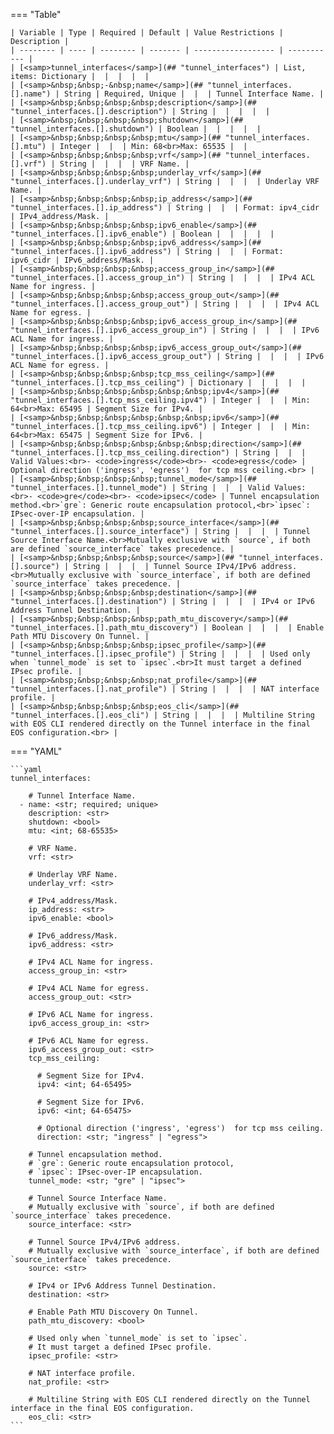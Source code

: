 <!--
  ~ Copyright (c) 2025 Arista Networks, Inc.
  ~ Use of this source code is governed by the Apache License 2.0
  ~ that can be found in the LICENSE file.
  -->
=== "Table"

    | Variable | Type | Required | Default | Value Restrictions | Description |
    | -------- | ---- | -------- | ------- | ------------------ | ----------- |
    | [<samp>tunnel_interfaces</samp>](## "tunnel_interfaces") | List, items: Dictionary |  |  |  |  |
    | [<samp>&nbsp;&nbsp;-&nbsp;name</samp>](## "tunnel_interfaces.[].name") | String | Required, Unique |  |  | Tunnel Interface Name. |
    | [<samp>&nbsp;&nbsp;&nbsp;&nbsp;description</samp>](## "tunnel_interfaces.[].description") | String |  |  |  |  |
    | [<samp>&nbsp;&nbsp;&nbsp;&nbsp;shutdown</samp>](## "tunnel_interfaces.[].shutdown") | Boolean |  |  |  |  |
    | [<samp>&nbsp;&nbsp;&nbsp;&nbsp;mtu</samp>](## "tunnel_interfaces.[].mtu") | Integer |  |  | Min: 68<br>Max: 65535 |  |
    | [<samp>&nbsp;&nbsp;&nbsp;&nbsp;vrf</samp>](## "tunnel_interfaces.[].vrf") | String |  |  |  | VRF Name. |
    | [<samp>&nbsp;&nbsp;&nbsp;&nbsp;underlay_vrf</samp>](## "tunnel_interfaces.[].underlay_vrf") | String |  |  |  | Underlay VRF Name. |
    | [<samp>&nbsp;&nbsp;&nbsp;&nbsp;ip_address</samp>](## "tunnel_interfaces.[].ip_address") | String |  |  | Format: ipv4_cidr | IPv4_address/Mask. |
    | [<samp>&nbsp;&nbsp;&nbsp;&nbsp;ipv6_enable</samp>](## "tunnel_interfaces.[].ipv6_enable") | Boolean |  |  |  |  |
    | [<samp>&nbsp;&nbsp;&nbsp;&nbsp;ipv6_address</samp>](## "tunnel_interfaces.[].ipv6_address") | String |  |  | Format: ipv6_cidr | IPv6_address/Mask. |
    | [<samp>&nbsp;&nbsp;&nbsp;&nbsp;access_group_in</samp>](## "tunnel_interfaces.[].access_group_in") | String |  |  |  | IPv4 ACL Name for ingress. |
    | [<samp>&nbsp;&nbsp;&nbsp;&nbsp;access_group_out</samp>](## "tunnel_interfaces.[].access_group_out") | String |  |  |  | IPv4 ACL Name for egress. |
    | [<samp>&nbsp;&nbsp;&nbsp;&nbsp;ipv6_access_group_in</samp>](## "tunnel_interfaces.[].ipv6_access_group_in") | String |  |  |  | IPv6 ACL Name for ingress. |
    | [<samp>&nbsp;&nbsp;&nbsp;&nbsp;ipv6_access_group_out</samp>](## "tunnel_interfaces.[].ipv6_access_group_out") | String |  |  |  | IPv6 ACL Name for egress. |
    | [<samp>&nbsp;&nbsp;&nbsp;&nbsp;tcp_mss_ceiling</samp>](## "tunnel_interfaces.[].tcp_mss_ceiling") | Dictionary |  |  |  |  |
    | [<samp>&nbsp;&nbsp;&nbsp;&nbsp;&nbsp;&nbsp;ipv4</samp>](## "tunnel_interfaces.[].tcp_mss_ceiling.ipv4") | Integer |  |  | Min: 64<br>Max: 65495 | Segment Size for IPv4. |
    | [<samp>&nbsp;&nbsp;&nbsp;&nbsp;&nbsp;&nbsp;ipv6</samp>](## "tunnel_interfaces.[].tcp_mss_ceiling.ipv6") | Integer |  |  | Min: 64<br>Max: 65475 | Segment Size for IPv6. |
    | [<samp>&nbsp;&nbsp;&nbsp;&nbsp;&nbsp;&nbsp;direction</samp>](## "tunnel_interfaces.[].tcp_mss_ceiling.direction") | String |  |  | Valid Values:<br>- <code>ingress</code><br>- <code>egress</code> | Optional direction ('ingress', 'egress')  for tcp mss ceiling.<br> |
    | [<samp>&nbsp;&nbsp;&nbsp;&nbsp;tunnel_mode</samp>](## "tunnel_interfaces.[].tunnel_mode") | String |  |  | Valid Values:<br>- <code>gre</code><br>- <code>ipsec</code> | Tunnel encapsulation method.<br>`gre`: Generic route encapsulation protocol,<br>`ipsec`: IPsec-over-IP encapsulation. |
    | [<samp>&nbsp;&nbsp;&nbsp;&nbsp;source_interface</samp>](## "tunnel_interfaces.[].source_interface") | String |  |  |  | Tunnel Source Interface Name.<br>Mutually exclusive with `source`, if both are defined `source_interface` takes precedence. |
    | [<samp>&nbsp;&nbsp;&nbsp;&nbsp;source</samp>](## "tunnel_interfaces.[].source") | String |  |  |  | Tunnel Source IPv4/IPv6 address.<br>Mutually exclusive with `source_interface`, if both are defined `source_interface` takes precedence. |
    | [<samp>&nbsp;&nbsp;&nbsp;&nbsp;destination</samp>](## "tunnel_interfaces.[].destination") | String |  |  |  | IPv4 or IPv6 Address Tunnel Destination. |
    | [<samp>&nbsp;&nbsp;&nbsp;&nbsp;path_mtu_discovery</samp>](## "tunnel_interfaces.[].path_mtu_discovery") | Boolean |  |  |  | Enable Path MTU Discovery On Tunnel. |
    | [<samp>&nbsp;&nbsp;&nbsp;&nbsp;ipsec_profile</samp>](## "tunnel_interfaces.[].ipsec_profile") | String |  |  |  | Used only when `tunnel_mode` is set to `ipsec`.<br>It must target a defined IPsec profile. |
    | [<samp>&nbsp;&nbsp;&nbsp;&nbsp;nat_profile</samp>](## "tunnel_interfaces.[].nat_profile") | String |  |  |  | NAT interface profile. |
    | [<samp>&nbsp;&nbsp;&nbsp;&nbsp;eos_cli</samp>](## "tunnel_interfaces.[].eos_cli") | String |  |  |  | Multiline String with EOS CLI rendered directly on the Tunnel interface in the final EOS configuration.<br> |

=== "YAML"

    ```yaml
    tunnel_interfaces:

        # Tunnel Interface Name.
      - name: <str; required; unique>
        description: <str>
        shutdown: <bool>
        mtu: <int; 68-65535>

        # VRF Name.
        vrf: <str>

        # Underlay VRF Name.
        underlay_vrf: <str>

        # IPv4_address/Mask.
        ip_address: <str>
        ipv6_enable: <bool>

        # IPv6_address/Mask.
        ipv6_address: <str>

        # IPv4 ACL Name for ingress.
        access_group_in: <str>

        # IPv4 ACL Name for egress.
        access_group_out: <str>

        # IPv6 ACL Name for ingress.
        ipv6_access_group_in: <str>

        # IPv6 ACL Name for egress.
        ipv6_access_group_out: <str>
        tcp_mss_ceiling:

          # Segment Size for IPv4.
          ipv4: <int; 64-65495>

          # Segment Size for IPv6.
          ipv6: <int; 64-65475>

          # Optional direction ('ingress', 'egress')  for tcp mss ceiling.
          direction: <str; "ingress" | "egress">

        # Tunnel encapsulation method.
        # `gre`: Generic route encapsulation protocol,
        # `ipsec`: IPsec-over-IP encapsulation.
        tunnel_mode: <str; "gre" | "ipsec">

        # Tunnel Source Interface Name.
        # Mutually exclusive with `source`, if both are defined `source_interface` takes precedence.
        source_interface: <str>

        # Tunnel Source IPv4/IPv6 address.
        # Mutually exclusive with `source_interface`, if both are defined `source_interface` takes precedence.
        source: <str>

        # IPv4 or IPv6 Address Tunnel Destination.
        destination: <str>

        # Enable Path MTU Discovery On Tunnel.
        path_mtu_discovery: <bool>

        # Used only when `tunnel_mode` is set to `ipsec`.
        # It must target a defined IPsec profile.
        ipsec_profile: <str>

        # NAT interface profile.
        nat_profile: <str>

        # Multiline String with EOS CLI rendered directly on the Tunnel interface in the final EOS configuration.
        eos_cli: <str>
    ```
